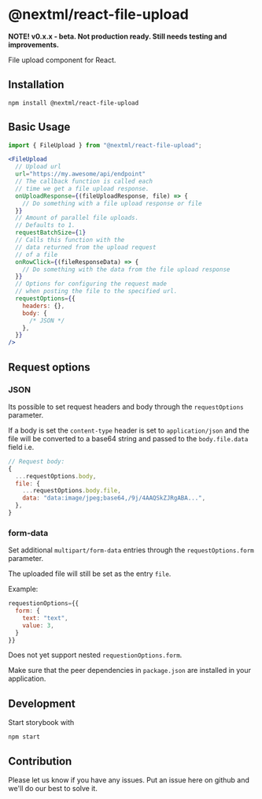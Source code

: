 # @nextml/react-file-upload

**NOTE! v0.x.x - beta. Not production ready. Still needs testing and improvements.**

File upload component for React.

## Installation

```
npm install @nextml/react-file-upload
```

## Basic Usage

```javascript
import { FileUpload } from "@nextml/react-file-upload";
```

```jsx
<FileUpload
  // Upload url
  url="https://my.awesome/api/endpoint"
  // The callback function is called each
  // time we get a file upload response.
  onUploadResponse={(fileUploadResponse, file) => {
    // Do something with a file upload response or file
  }}
  // Amount of parallel file uploads.
  // Defaults to 1.
  requestBatchSize={1}
  // Calls this function with the
  // data returned from the upload request
  // of a file
  onRowClick={(fileResponseData) => {
    // Do something with the data from the file upload response
  }}
  // Options for configuring the request made
  // when posting the file to the specified url.
  requestOptions={{
    headers: {},
    body: {
      /* JSON */
    },
  }}
/>
```

## Request options

### JSON

Its possible to set request headers and body through the `requestOptions` parameter.

If a body is set the `content-type` header is set to `application/json` and the file will be converted to a base64 string and passed to the `body.file.data` field i.e.

```javascript
// Request body:
{
  ...requestOptions.body,
  file: {
    ...requestOptions.body.file,
    data: "data:image/jpeg;base64,/9j/4AAQSkZJRgABA...",
  },
}
```

### form-data

Set additional `multipart/form-data` entries through the `requestOptions.form` parameter.

The uploaded file will still be set as the entry `file`.

Example:

```javascript
requestionOptions={{
  form: {
    text: "text",
    value: 3,
  }
}}
```

Does not yet support nested `requestionOptions.form`.

Make sure that the peer dependencies in `package.json` are installed in your application.

## Development

Start storybook with

```
npm start
```

## Contribution

Please let us know if you have any issues. Put an issue here on github and we'll do our best to solve it.
